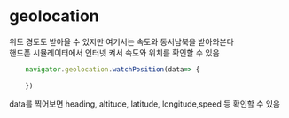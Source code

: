 # geolocation 
위도 경도도 받아올 수 있지만 여기서는 속도와 동서남북을 받아와본다\
핸드폰 시뮬레이터에서 인터넷 켜서 속도와 위치를 확인할 수 있음

```js
    navigator.geolocation.watchPosition(data=> {
      
    })
```
data를 찍어보면 heading, altitude, latitude, longitude,speed 등 확인할 수 있음 